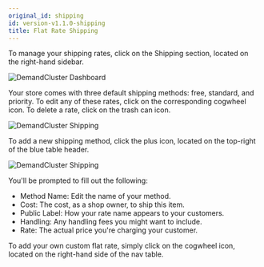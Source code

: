 ```yaml
---
original_id: shipping
id: version-v1.1.0-shipping
title: Flat Rate Shipping
---
```

    
To manage your shipping rates, click on the Shipping section, located on the right-hand sidebar.

![](/assets/admin-dashboard.png "DemandCluster Dashboard")

Your store comes with three default shipping methods: free, standard, and priority. To edit any of these rates, click on the corresponding cogwheel icon. To delete a rate, click on the trash can icon.

![](/assets/admin-dashboard-shipping.png "DemandCluster Shipping")

To add a new shipping method, click the plus icon, located on the top-right of the blue table header.

![](/assets/admin-dashboard-shipping-2.png "DemandCluster Shipping")

You'll be prompted to fill out the following:

- Method Name: Edit the name of your method.
- Cost: The cost, as a shop owner, to ship this item.
- Public Label: How your rate name appears to your customers.
- Handling: Any handling fees you might want to include.
- Rate: The actual price you're charging your customer.

To add your own custom flat rate, simply click on the cogwheel icon, located on the right-hand side of the nav table.
